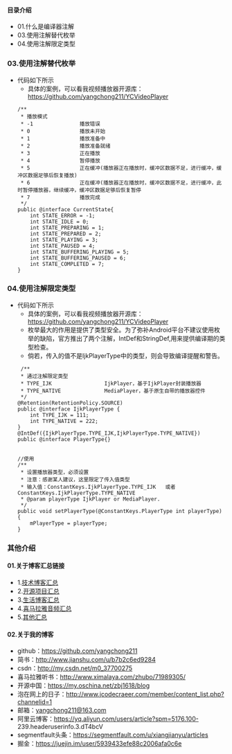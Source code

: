 #### 目录介绍
- 01.什么是编译器注解
- 03.使用注解替代枚举
- 04.使用注解限定类型




### 03.使用注解替代枚举
- 代码如下所示
    - 具体的案例，可以看我视频播放器开源库：https://github.com/yangchong211/YCVideoPlayer
    ```
    /**
     * 播放模式
     * -1               播放错误
     * 0                播放未开始
     * 1                播放准备中
     * 2                播放准备就绪
     * 3                正在播放
     * 4                暂停播放
     * 5                正在缓冲(播放器正在播放时，缓冲区数据不足，进行缓冲，缓冲区数据足够后恢复播放)
     * 6                正在缓冲(播放器正在播放时，缓冲区数据不足，进行缓冲，此时暂停播放器，继续缓冲，缓冲区数据足够后恢复暂停
     * 7                播放完成
     */
    public @interface CurrentState{
        int STATE_ERROR = -1;
        int STATE_IDLE = 0;
        int STATE_PREPARING = 1;
        int STATE_PREPARED = 2;
        int STATE_PLAYING = 3;
        int STATE_PAUSED = 4;
        int STATE_BUFFERING_PLAYING = 5;
        int STATE_BUFFERING_PAUSED = 6;
        int STATE_COMPLETED = 7;
    }
    ```




### 04.使用注解限定类型
- 代码如下所示
    - 具体的案例，可以看我视频播放器开源库：https://github.com/yangchong211/YCVideoPlayer
    - 枚举最大的作用是提供了类型安全。为了弥补Android平台不建议使用枚举的缺陷，官方推出了两个注解，IntDef和StringDef,用来提供编译期的类型检查。
    - 倘若，传入的值不是IjkPlayerType中的类型，则会导致编译提醒和警告。
    ```
     /**
     * 通过注解限定类型
     * TYPE_IJK                 IjkPlayer，基于IjkPlayer封装播放器
     * TYPE_NATIVE              MediaPlayer，基于原生自带的播放器控件
     */
    @Retention(RetentionPolicy.SOURCE)
    public @interface IjkPlayerType {
        int TYPE_IJK = 111;
        int TYPE_NATIVE = 222;
    }
    @IntDef({IjkPlayerType.TYPE_IJK,IjkPlayerType.TYPE_NATIVE})
    public @interface PlayerType{}
    
    
    //使用
    /**
     * 设置播放器类型，必须设置
     * 注意：感谢某人建议，这里限定了传入值类型
     * 输入值：ConstantKeys.IjkPlayerType.TYPE_IJK   或者  ConstantKeys.IjkPlayerType.TYPE_NATIVE
     * @param playerType IjkPlayer or MediaPlayer.
     */
    public void setPlayerType(@ConstantKeys.PlayerType int playerType) {
        mPlayerType = playerType;
    }
    ```




### 其他介绍
#### 01.关于博客汇总链接
- 1.[技术博客汇总](https://www.jianshu.com/p/614cb839182c)
- 2.[开源项目汇总](https://blog.csdn.net/m0_37700275/article/details/80863574)
- 3.[生活博客汇总](https://blog.csdn.net/m0_37700275/article/details/79832978)
- 4.[喜马拉雅音频汇总](https://www.jianshu.com/p/f665de16d1eb)
- 5.[其他汇总](https://www.jianshu.com/p/53017c3fc75d)



#### 02.关于我的博客
- github：https://github.com/yangchong211
- 简书：http://www.jianshu.com/u/b7b2c6ed9284
- csdn：http://my.csdn.net/m0_37700275
- 喜马拉雅听书：http://www.ximalaya.com/zhubo/71989305/
- 开源中国：https://my.oschina.net/zbj1618/blog
- 泡在网上的日子：http://www.jcodecraeer.com/member/content_list.php?channelid=1
- 邮箱：yangchong211@163.com
- 阿里云博客：https://yq.aliyun.com/users/article?spm=5176.100- 239.headeruserinfo.3.dT4bcV
- segmentfault头条：https://segmentfault.com/u/xiangjianyu/articles
- 掘金：https://juejin.im/user/5939433efe88c2006afa0c6e






